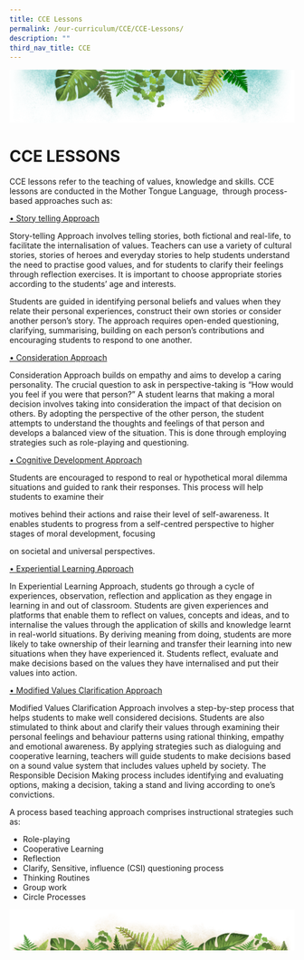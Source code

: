 ```yaml
---
title: CCE Lessons
permalink: /our-curriculum/CCE/CCE-Lessons/
description: ""
third_nav_title: CCE
---
```

![](/images/Banner.png)

# **CCE LESSONS**

CCE lessons refer to the teaching of values, knowledge and skills. CCE lessons are conducted in the Mother Tongue Language,  through process-based approaches such as:


<u> • Story telling Approach </u>

Story-telling Approach involves telling stories, both fictional and real-life, to facilitate the internalisation of values. Teachers can use a variety of cultural stories, stories of heroes and everyday stories to help students understand the need to practise good values, and for students to clarify their feelings through reflection exercises. It is important to choose appropriate stories according to the students’ age and interests.

  

Students are guided in identifying personal beliefs and values when they relate their personal experiences, construct their own stories or consider another person’s story. The approach requires open-ended questioning, clarifying, summarising, building on each person’s contributions and encouraging students to respond to one another.

  

<u> • Consideration Approach </u>

Consideration Approach builds on empathy and aims to develop a caring personality. The crucial question to ask in perspective-taking is “How would you feel if you were that person?” A student learns that making a moral decision involves taking into consideration the impact of that decision on others. By adopting the perspective of the other person, the student attempts to understand the thoughts and feelings of that person and develops a balanced view of the situation. This is done through employing strategies such as role-playing and questioning.

  
<u> • Cognitive Development Approach </u>


Students are encouraged to respond to real or hypothetical moral dilemma situations and guided to rank their responses. This process will help students to examine their  

motives behind their actions and raise their level of self-awareness. It enables students to progress from a self-centred perspective to higher stages of moral development, focusing

on societal and universal perspectives.

  
<u> • Experiential Learning Approach </u>


In Experiential Learning Approach, students go through a cycle of experiences, observation, reflection and application as they engage in learning in and out of classroom. Students are given experiences and platforms that enable them to reflect on values, concepts and ideas, and to internalise the values through the application of skills and knowledge learnt in real-world situations. By deriving meaning from doing, students are more likely to take ownership of their learning and transfer their learning into new situations when they have experienced it. Students reflect, evaluate and make decisions based on the values they have internalised and put their values into action.

  
<u> • Modified Values Clarification Approach </u>


Modified Values Clarification Approach involves a step-by-step process that helps students to make well considered decisions. Students are also stimulated to think about and clarify their values through examining their personal feelings and behaviour patterns using rational thinking, empathy and emotional awareness. By applying strategies such as dialoguing and cooperative learning, teachers will guide students to make decisions based on a sound value system that includes values upheld by society. The Responsible Decision Making process includes identifying and evaluating options, making a decision, taking a stand and living according to one’s convictions.

A process based teaching approach comprises instructional strategies such as:

* Role-playing
* Cooperative Learning
* Reflection
* Clarify, Sensitive, influence (CSI) questioning process
* Thinking Routines
* Group work
* Circle Processes


![](/images/bg-bottom.png)
